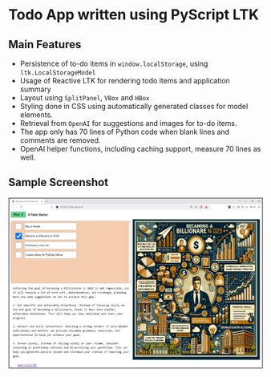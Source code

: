 # Todo App written using PyScript LTK

## Main Features

- Persistence of to-do items in `window.localStorage`, using `ltk.LocalStorageModel`
- Usage of Reactive LTK for rendering todo items and application summary
- Layout using `SplitPanel`, `VBox` and `HBox`
- Styling done in CSS using automatically generated classes for model elements.
- Retrieval from `OpenAI` for suggestions and images for to-do items.
- The app only has 70 lines of Python code when blank lines and comments are removed.
- OpenAI helper functions, including caching support, measure 70 lines as well.

## Sample Screenshot

<img src="screenshot.png" style="border: 2px solid grey;">

